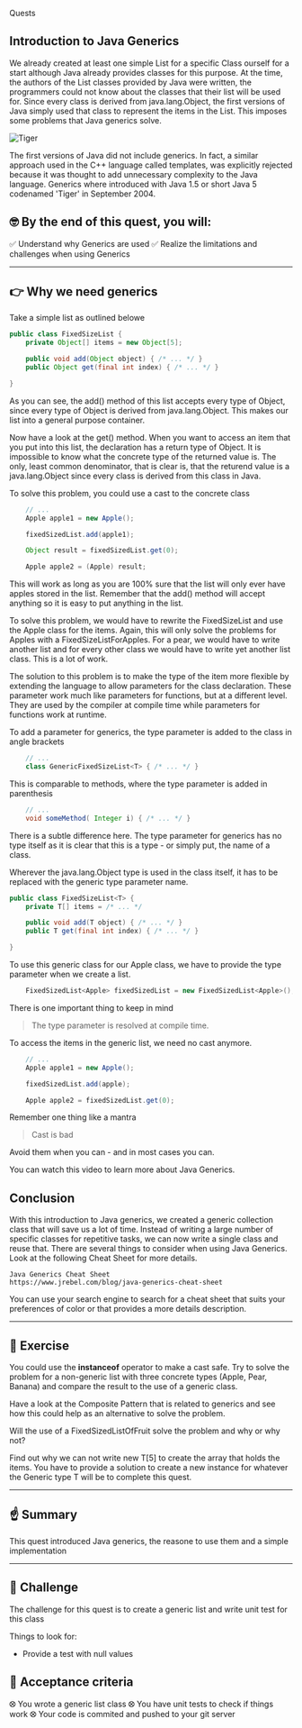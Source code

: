 Quests

## Introduction to Java Generics

We already created at least one simple List for a specific Class ourself for a start although Java already provides classes for this purpose. At the time, the authors of the List classes provided by Java were written, the programmers could not know about the classes that their list will be used for. Since every class is derived from java.lang.Object, the first versions of Java simply used that class to represent the items in the List. This imposes some problems that Java generics solve.

![Tiger](https://www.publicdomainpictures.net/pictures/220000/velka/tiger-1492874115lfH.jpg)

The first versions of Java did not include generics. In fact, a similar approach used in the C++ language called templates, was explicitly rejected because it was thought to add unnecessary complexity to the Java language. Generics where introduced with Java 1.5 or short Java 5 codenamed 'Tiger' in September 2004.

## 🤓 By the end of this quest, you will:

✅ Understand why Generics are used
✅ Realize the limitations and challenges when using Generics

- - -

## 👉 Why we need generics

Take a simple list as outlined belowe

```java
public class FixedSizeList {
    private Object[] items = new Object[5];

    public void add(Object object) { /* ... */ }
    public Object get(final int index) { /* ... */ }

}
```

As you can see, the add() method of this list accepts every type of Object, since every type of Object is derived from java.lang.Object. This makes our list into a general purpose container.

Now have a look at the get() method. When you want to access an item that you put into this list, the declaration has a return type of Object. It is impossible to know what the concrete type of the returned value is. The only, least common denominator, that is clear is, that the returend value is a java.lang.Object since every class is derived from this class in Java.

To solve this problem, you could use a cast to the concrete class

```java
    // ...
    Apple apple1 = new Apple();

    fixedSizedList.add(apple1);

    Object result = fixedSizedList.get(0);

    Apple apple2 = (Apple) result;
```

This will work as long as you are 100% sure that the list will only ever have apples stored in the list. Remember that the add() method will accept anything so it is easy to put anything in the list.

To solve this problem, we would have to rewrite the FixedSizeList and use the Apple class for the items. Again, this will only solve the problems for Apples with a FixedSizeListForApples. For a pear, we would have to write another list and for every other class we would have to write yet another list class. This is a lot of work.

The solution to this problem is to make the type of the item more flexible by extending the language to allow parameters for the class declaration. These parameter work much like parameters for functions, but at a different level. They are used by the compiler at compile time while parameters for functions work at runtime.

To add a parameter for generics, the type parameter is added to the class in angle brackets

```java
    // ...
    class GenericFixedSizeList<T> { /* ... */ }
```

This is comparable to methods, where the type parameter is added in parenthesis

```java
    // ...
    void someMethod( Integer i) { /* ... */ }
```

There is a subtle difference here. The type parameter for generics has no type itself as it is clear that this is a type - or simply put, the name of a class.

Wherever the java.lang.Object type is used in the class itself, it has to be replaced with the generic type parameter name.

```java
public class FixedSizeList<T> {
    private T[] items = /* ... */

    public void add(T object) { /* ... */ }
    public T get(final int index) { /* ... */ }

}
```

To use this generic class for our Apple class, we have to provide the type parameter when we create a list.

```java
    FixedSizedList<Apple> fixedSizedList = new FixedSizedList<Apple>();
```

There is one important thing to keep in mind

> The type parameter is resolved at compile time.

To access the items in the generic list, we need no cast anymore.

```java
    // ...
    Apple apple1 = new Apple();

    fixedSizedList.add(apple);

    Apple apple2 = fixedSizedList.get(0);
```

Remember one thing like a mantra

> Cast is bad

Avoid them when you can - and in most cases you can.


You can watch this video to learn more about Java Generics.

## Conclusion

With this introduction to Java generics, we created a generic collection class that will save us a lot of time. Instead of writing a large number of specific classes for repetitive tasks, we can now write a single class and reuse that. There are several things to consider when using Java Generics. Look at the following Cheat Sheet for more details.

```ressource
Java Generics Cheat Sheet
https://www.jrebel.com/blog/java-generics-cheat-sheet
```

You can use your search engine to search for a cheat sheet that suits your preferences of color or that provides a more details description.

- - -

## 🔬 Exercise

You could use the **instanceof** operator to make a cast safe. Try to solve the problem for a non-generic list with three concrete types (Apple, Pear, Banana) and compare the result to the use of a generic class.

Have a look at the Composite Pattern that is related to generics and see how this could help as an alternative to solve the problem.

Will the use of a FixedSizedListOfFruit solve the problem and why or why not?

Find out why we can not write new T[5] to create the array that holds the items. You have to provide a solution to create a new instance for whatever the Generic type T will be to complete this quest.

- - -

## ☝️ Summary

This quest introduced Java generics, the reasone to use them and a simple implementation 

- - -

## 💪 Challenge

The challenge for this quest is to create a generic list and write unit test for this class

Things to look for:

- Provide a test with null values


## 🧐 Acceptance criteria

⭙ You wrote a generic list class
⭙ You have unit tests to check if things work
⭙ Your code is commited and pushed to your git server
